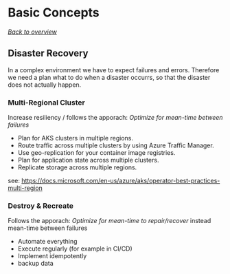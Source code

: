 # Basic Concepts

[_Back to overview_](README.md)

## Disaster Recovery

In a complex environment we have to expect failures and errors. Therefore we need a plan what to do when a disaster occurrs, so that the disaster does not actually happen.

### Multi-Regional Cluster

Increase resiliency / follows the apporach: _Optimize for mean-time between failures_

- Plan for AKS clusters in multiple regions.
- Route traffic across multiple clusters by using Azure Traffic Manager.
- Use geo-replication for your container image registries.
- Plan for application state across multiple clusters.
- Replicate storage across multiple regions.

see: https://docs.microsoft.com/en-us/azure/aks/operator-best-practices-multi-region

### Destroy & Recreate

Follows the apporach: _Optimize for mean-time to repair/recover_ instead mean-time between failures

- Automate everything
- Execute regularly (for example in CI/CD)
- Implement idempotently
- backup data
